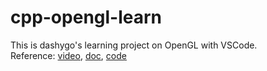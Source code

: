 # cpp-opengl-learn
This is dashygo's learning project on OpenGL with VSCode.\
Reference: [video](https://www.youtube.com/watch?v=XpBGwZNyUh0&list=PLPaoO-vpZnumdcb4tZc4x5Q-v7CkrQ6M-),
[doc](https://learnopengl-cn.readthedocs.io/zh/latest/01%20Getting%20started/03%20Hello%20Window/),
[code](https://github.com/VictorGordan/opengl-tutorials)
